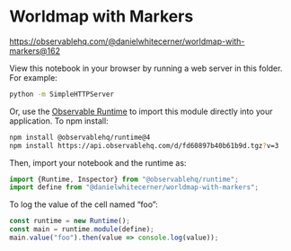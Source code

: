 # Worldmap with Markers

https://observablehq.com/@danielwhitecerner/worldmap-with-markers@162

View this notebook in your browser by running a web server in this folder. For
example:

~~~sh
python -m SimpleHTTPServer
~~~

Or, use the [Observable Runtime](https://github.com/observablehq/runtime) to
import this module directly into your application. To npm install:

~~~sh
npm install @observablehq/runtime@4
npm install https://api.observablehq.com/d/fd60897b40b61b9d.tgz?v=3
~~~

Then, import your notebook and the runtime as:

~~~js
import {Runtime, Inspector} from "@observablehq/runtime";
import define from "@danielwhitecerner/worldmap-with-markers";
~~~

To log the value of the cell named “foo”:

~~~js
const runtime = new Runtime();
const main = runtime.module(define);
main.value("foo").then(value => console.log(value));
~~~
